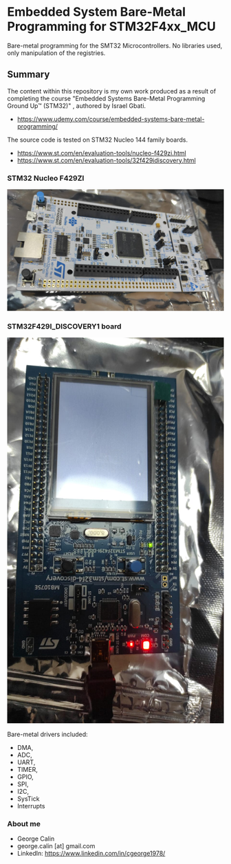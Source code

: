 # Embedded System Bare-Metal Programming for STM32F4xx_MCU
Bare-metal programming for the SMT32 Microcontrollers. No libraries used, only manipulation of the registries.

## Summary
The content within this repository is my own work produced as a result of completing the course  "Embedded Systems Bare-Metal Programming Ground Up™ (STM32)" , authored by Israel Gbati.
* https://www.udemy.com/course/embedded-systems-bare-metal-programming/

The source code is tested on STM32 Nucleo 144 family boards.
* https://www.st.com/en/evaluation-tools/nucleo-f429zi.html
* https://www.st.com/en/evaluation-tools/32f429idiscovery.html

### STM32 Nucleo F429ZI
![STM32 Nucleo 144 Development Board](STM32_Nucleo_144.jpg)

### STM32F429I_DISCOVERY1 board 
![STM32F429I_DISCOVERY1 Discovery Board](STM32F429I_DISCOVERY1.jpg)

Bare-metal drivers included:

* DMA,
* ADC,
* UART,
* TIMER,
* GPIO,
* SPI,
* I2C,
* SysTick
* Interrupts 

### About me
* George Calin
* george.calin [at] gmail.com
* LinkedIn: https://www.linkedin.com/in/cgeorge1978/
